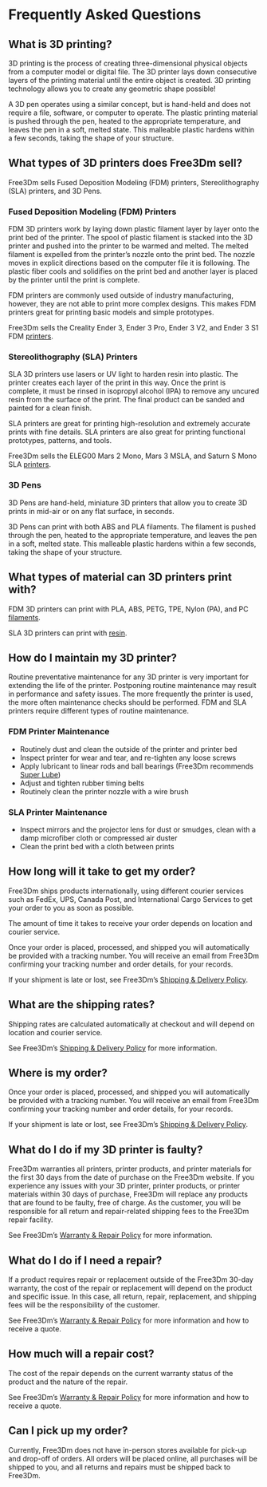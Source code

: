 ﻿# Frequently Asked Questions
## What is 3D printing?

3D printing is the process of creating three-dimensional physical objects from a computer model or digital file. The 3D printer lays down consecutive layers of the printing material until the entire object is created. 3D printing technology allows you to create any geometric shape possible!

A 3D pen operates using a similar concept, but is hand-held and does not require a file, software, or computer to operate. The plastic printing material is pushed through the pen, heated to the appropriate temperature, and leaves the pen in a soft, melted state. This malleable plastic hardens within a few seconds, taking the shape of your structure.

## What types of 3D printers does Free3Dm sell?

Free3Dm sells Fused Deposition Modeling (FDM) printers, Stereolithography (SLA) printers, and 3D Pens.

### Fused Deposition Modeling (FDM) Printers

FDM 3D printers work by laying down plastic filament layer by layer onto the print bed of the printer. The spool of plastic filament is stacked into the 3D printer and pushed into the printer to be warmed and melted. The melted filament is expelled from the printer’s nozzle onto the print bed. The nozzle moves in explicit directions based on the computer file it is following. The plastic fiber cools and solidifies on the print bed and another layer is placed by the printer until the print is complete.

FDM printers are commonly used outside of industry manufacturing, however, they are not able to print more complex designs. This makes FDM printers great for printing basic models and simple prototypes.

Free3Dm sells the Creality Ender 3, Ender 3 Pro, Ender 3 V2, and Ender 3 S1 FDM [printers](/category/printers).

### Stereolithography (SLA) Printers

SLA 3D printers use lasers or UV light to harden resin into plastic. The printer creates each layer of the print in this way. Once the print is complete, it must be rinsed in isopropyl alcohol (IPA) to remove any uncured resin from the surface of the print. The final product can be sanded and painted for a clean finish.

SLA printers are great for printing high-resolution and extremely accurate prints with fine details. SLA printers are also great for printing functional prototypes, patterns, and tools.

Free3Dm sells the ELEG00 Mars 2 Mono, Mars 3 MSLA, and Saturn S Mono SLA [printers](/category/printers).

### 3D Pens

3D Pens are hand-held, miniature 3D printers that allow you to create 3D prints in mid-air or on any flat surface, in seconds.

3D Pens can print with both ABS and PLA filaments. The filament is pushed through the pen, heated to the appropriate temperature, and leaves the pen in a soft, melted state. This malleable plastic hardens within a few seconds, taking the shape of your structure.

## What types of material can 3D printers print with?

FDM 3D printers can print with PLA, ABS, PETG, TPE, Nylon (PA), and PC [filaments](/category/filaments).

SLA 3D printers can print with [resin](/category/resin).

## How do I maintain my 3D printer?

Routine preventative maintenance for any 3D printer is very important for extending the life of the printer. Postponing routine maintenance may result in performance and safety issues. The more frequently the printer is used, the more often maintenance checks should be performed. FDM and SLA printers require different types of routine maintenance.

### FDM Printer Maintenance

 - Routinely dust and clean the outside of the printer and printer bed
 - Inspect printer for wear and tear, and re-tighten any loose screws
 - Apply lubricant to linear rods and ball bearings (Free3Dm recommends [Super Lube](https://www.super-lube.com/multi-purpose-synthetic-oil-with-syncolon-ptfe-51004))
 - Adjust and tighten rubber timing belts
 - Routinely clean the printer nozzle with a wire brush

### SLA Printer Maintenance

 - Inspect mirrors and the projector lens for dust or smudges, clean
   with a damp microfiber cloth or compressed air duster
 - Clean the print bed with a cloth between prints

## How long will it take to get my order?

Free3Dm ships products internationally, using different courier services such as FedEx, UPS, Canada Post, and International Cargo Services to get your order to you as soon as possible.

The amount of time it takes to receive your order depends on location and courier service.

Once your order is placed, processed, and shipped you will automatically be provided with a tracking number. You will receive an email from Free3Dm confirming your tracking number and order details, for your records.

If your shipment is late or lost, see Free3Dm’s [Shipping & Delivery Policy](/delivery-policy).

## What are the shipping rates?

Shipping rates are calculated automatically at checkout and will depend on location and courier service.

See Free3Dm’s [Shipping & Delivery Policy](/delivery-policy) for more information.

## Where is my order?

Once your order is placed, processed, and shipped you will automatically be provided with a tracking number. You will receive an email from Free3Dm confirming your tracking number and order details, for your records.

If your shipment is late or lost, see Free3Dm’s [Shipping & Delivery Policy](/delivery-policy).

## What do I do if my 3D printer is faulty?

Free3Dm warranties all printers, printer products, and printer materials for the first 30 days from the date of purchase on the Free3Dm website. If you experience any issues with your 3D printer, printer products, or printer materials within 30 days of purchase, Free3Dm will replace any products that are found to be faulty, free of charge. As the customer, you will be responsible for all return and repair-related shipping fees to the Free3Dm repair facility.

See Free3Dm’s [Warranty & Repair Policy](/warranty-repair-policy) for more information.

## What do I do if I need a repair?

If a product requires repair or replacement outside of the Free3Dm 30-day warranty, the cost of the repair or replacement will depend on the product and specific issue. In this case, all return, repair, replacement, and shipping fees will be the responsibility of the customer.

See Free3Dm’s [Warranty & Repair Policy](/warranty-repair-policy) for more information and how to receive a quote.

## How much will a repair cost?

The cost of the repair depends on the current warranty status of the product and the nature of the repair.

See Free3Dm’s [Warranty & Repair Policy](/warranty-repair-policy) for more information and how to receive a quote.

## Can I pick up my order?

Currently, Free3Dm does not have in-person stores available for pick-up and drop-off of orders. All orders will be placed online, all purchases will be shipped to you, and all returns and repairs must be shipped back to Free3Dm.
